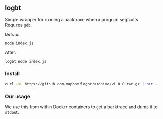 logbt
-----
Simple wrapper for running a backtrace when a program segfaults. Requires `gdb`.

Before:

```sh
node index.js
```

After:

```sh
logbt node index.js
```

### Install

```sh
curl -sL https://github.com/mapbox/logbt/archive/v1.0.0.tar.gz | tar --gunzip --extract --strip-components=1 --exclude=readme.md --directory=/usr/local
```

### Our usage

We use this from within Docker containers to get a backtrace and dump it to `stdout`.
